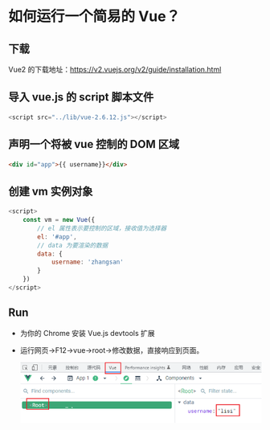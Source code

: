 # 如何运行一个简易的 Vue？

## 下载

Vue2 的下载地址：https://v2.vuejs.org/v2/guide/installation.html

## 导入 vue.js 的 script 脚本文件

```javascript
<script src="../lib/vue-2.6.12.js"></script>
```

## 声明一个将被 vue 控制的 DOM 区域

```html
<div id="app">{{ username}}</div>
```

## 创建 vm 实例对象

```javascript
<script>
    const vm = new Vue({
        // el 属性表示要控制的区域，接收值为选择器
        el: '#app',
        // data 为要渲染的数据
        data: {
            username: 'zhangsan'
        }
    })
</script>
```

## Run

- 为你的 Chrome 安装 Vue.js devtools 扩展
- 运行网页->F12->vue->root->修改数据，直接响应到页面。

  ![avatar](/images/简易Vue执行结果.png)
